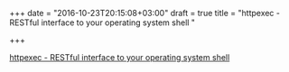 +++
date = "2016-10-23T20:15:08+03:00"
draft = true
title = "httpexec - RESTful interface to your operating system shell "

+++

<p><a href="https://t.co/GDt3PVkilI">httpexec - RESTful interface to your operating system shell </a></p>
